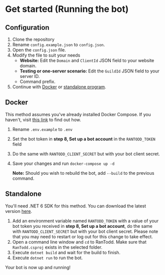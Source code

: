 # Get started (Running the bot)

## Configuration
1. Clone the repository
2. Rename `config.example.json` to `config.json`.
3. Open the `config.json` file.
4. Modify the file to suit your needs
   - **Website:** Edit the `Domain` and `ClientId` JSON field to your website domain.
   - **Testing or one-server scenario:** Edit the `GuildId` JSON field to your server ID.
   - Command prefix.
5. Continue with [Docker](#docker) or [standalone program](#standalone).

## Docker
This method assumes you've already installed Docker Compose. If you haven't, visit [this link](https://docs.docker.com/compose/install/#install-compose) to find out how.

1. Rename `.env.example` to `.env`
2. Set the bot token in **step 8, Set up a bot account** in the `RANTODD_TOKEN` field
3. Do the same with `RANTODD_CLIENT_SECRET` but with your bot client secret.
4. Save your changes and run `docker-compose up -d`
   
   **Note:** Should you wish to rebuild the bot, add `--build` to the previous command.

## Standalone
You'll need .NET 6 SDK for this method. You can download the latest version [here](https://dotnet.microsoft.com/download/dotnet/6.0).

1. Add an environment variable named `RANTODD_TOKEN` with a value of your bot token you received in **step 8, Set up a bot account**, do the same with `RANTODD_CLIENT_SECRET` but with your bot client secret.
   Please note that you may need to restart or log out for this change to take effect.
2. Open a command line window and `cd` to RanTodd. Make sure that `RanTodd.csproj` exists in the selected folder.
3. Execute `dotnet build` and wait for the build to finish.
4. Execute `dotnet run` to run the bot.

Your bot is now up and running!
